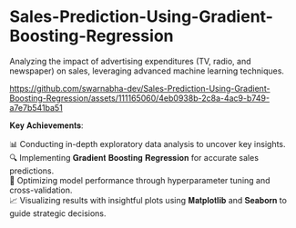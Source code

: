 # Sales-Prediction-Using-Gradient-Boosting-Regression
Analyzing the impact of advertising expenditures (TV, radio, and newspaper) on sales, leveraging advanced machine learning techniques.


https://github.com/swarnabha-dev/Sales-Prediction-Using-Gradient-Boosting-Regression/assets/111165060/4eb0938b-2c8a-4ac9-b749-a7e7b541ba51

𝐊𝐞𝐲 𝐀𝐜𝐡𝐢𝐞𝐯𝐞𝐦𝐞𝐧𝐭𝐬:

📊 Conducting in-depth exploratory data analysis to uncover key insights.<br>
🔍 Implementing 𝐆𝐫𝐚𝐝𝐢𝐞𝐧𝐭 𝐁𝐨𝐨𝐬𝐭𝐢𝐧𝐠 𝐑𝐞𝐠𝐫𝐞𝐬𝐬𝐢𝐨𝐧 for accurate sales predictions.<br>
🎯 Optimizing model performance through hyperparameter tuning and cross-validation.<br>
📈 Visualizing results with insightful plots using 𝐌𝐚𝐭𝐩𝐥𝐨𝐭𝐥𝐢𝐛 and 𝐒𝐞𝐚𝐛𝐨𝐫𝐧 to guide strategic decisions.<br>

